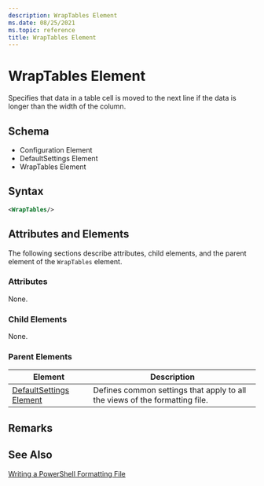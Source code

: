 ```yaml
---
description: WrapTables Element
ms.date: 08/25/2021
ms.topic: reference
title: WrapTables Element
---
```

# WrapTables Element

Specifies that data in a table cell is moved to the next line if the data is longer than the width
of the column.

## Schema

- Configuration Element
- DefaultSettings Element
- WrapTables Element

## Syntax

```xml
<WrapTables/>
```

## Attributes and Elements

The following sections describe attributes, child elements, and the parent element of the
`WrapTables` element.

### Attributes

None.

### Child Elements

None.

### Parent Elements

|Element|Description|
|-------------|-----------------|
|[DefaultSettings Element](./defaultsettings-element-format.md)|Defines common settings that apply to all the views of the formatting file.|

## Remarks

## See Also

[Writing a PowerShell Formatting File](./writing-a-powershell-formatting-file.md)
